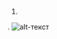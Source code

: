1.

.
![alt-текст](https://github.com/kategrinchik/devops-netology/blob/main/homework/images/1.jpeg1)

